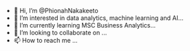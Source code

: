 - 👋 Hi, I’m @PhionahNakakeeto
- 👀 I’m interested in data analytics, machine learning and AI...
- 🌱 I’m currently learning MSC Business Analytics...
- 💞️ I’m looking to collaborate on ...
- 📫 How to reach me ...

<!---
PhionahNakakeeto/PhionahNakakeeto is a ✨ special ✨ repository because its `README.md` (this file) appears on your GitHub profile.
You can click the Preview link to take a look at your changes.
--->
